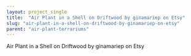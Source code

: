 ```yaml
---
layout: project_single
title:  "Air Plant in a Shell on Driftwood by ginamariep on Etsy"
slug: "air-plant-in-a-shell-on-driftwood-by-ginamariep-on-etsy"
parent: "air-plant-terrariums"
---
```

Air Plant in a Shell on Driftwood by ginamariep on Etsy